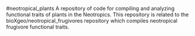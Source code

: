 #neotropical_plants
A repository of code for compiling and analyzing functional traits of plants in the Neotropics. This repository is related to the bioXgeo/neotropical_frugivores repository which compiles neotropical frugivore functional traits.